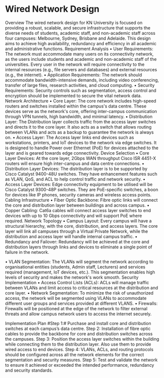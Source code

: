 # Wired Network Design

Overview
The wired network design for KN University is focused on providing a robust, scalable, and secure infrastructure that supports the diverse needs of students, academic staff, and non-academic staff across four campuses: Melbourne, Sydney, Brisbane and Adelaide. This design aims to achieve high availability, redundancy and efficiency in all academic and administrative functions.
Requirement Analysis
•	User Requirements: 
The network must accommodate many users on its connectivity network, as the users include students and academic and non-academic staff of the universities. Every user in the network will require connectivity to the internal resources (e.g., file servers and databases) and external resources (e.g., the internet).
•	Application Requirements: 
The network should accommodate bandwidth-intensive demands, including video conferencing, transfer of large files, research activities, and cloud computing.
•	Security Requirements: 
Security controls such as segmentation, access control and encryption should be implemented to secure the vital network data.
Network Architecture
•	Core Layer: 
The core network includes high-speed routers and switches installed within the campus's data centre. These devices serve as the network's core, offering inter-campus communication through VPN tunnels, high bandwidth, and minimal latency.
•	Distribution Layer: 
The Distribution layer collects traffic from the access layer switches and directs it to the core layer. It also acts as a switch that allows routing between VLANs and acts as a backup to guarantee the network is always on.
•	Access Layer: 
The Access layer links end devices such as workstations, printers, and IoT devices to the network via edge switches. It is designed to handle Power over Ethernet (PoE) for devices attached to the layer and is geared towards edge connectivity.
Device Selection
•	Core Layer Devices: 
At the core layer, 2Gbps WAN throughput Cisco ISR 4451-X routers will ensure high inter-campus and data centre connections.
•	Distribution Layer Devices: 
The distribution layer is to be supported by Cisco Catalyst 9400-48U switches. They have enhancement features such as VLAN, QoS, and ACL to help control traffic and network security.
•	Access Layer Devices: 
Edge connectivity equipment to be utilised will be Cisco Catalyst 9300-48P switches. They are PoE-specific switches, a boon for devices like IP phones, security cameras and wireless access points.
Cabling Infrastructure
•	Fiber Optic Backbone: 
Fibre optic links will connect the core and distribution layer between buildings and across campus.
•	Copper Cabling: 
Cat6a cables will connect access layer switches to end devices with up to 10 Gbps connectivity and will support PoE where required.
Network Topology
•	Campus Layout: 
Every campus will have a structural hierarchy, with the core, distribution, and access layers. The core layer will link all campuses through a Virtual Private Network, while the distribution and access layer will handle internal campus traffic.
•	Redundancy and Failover: 
Redundancy will be achieved at the core and distribution layers through links and devices to eliminate a single point of failure in the network.

•	VLAN Segmentation: 
The VLANs will segment the network according to organisational entities (students, Admin staff, Lecturers) and services required (management, IoT devices, etc.). This segmentation enables high levels of security and makes the network's work smooth.
Security Implementation
•	Access Control Lists (ACLs): 
ACLs will manage traffic between VLANs and limit access to critical resources at the distribution and core layer.
•	Network Segmentation: 
To minimize the risk of unauthorized access, the network will be segmented using VLANs to accommodate different user groups and services provided at different VLANS.
•	Firewalls: 
Firewalls will be positioned at the edge of the network to filter external threats and allow campus network users to access the internet securely.

Implementation Plan
#Step 1:# Purchase and install core and distribution switches at each campus’s data centre.
Step 2: Installation of fibre optic cables to provide the backbone for core and distribution switches across the campuses.
Step 3: Position the access layer switches within the building while connecting them to the distribution layer. Also use them to provide wired access to end devices.
Step 4: VLANs, ACLs, and routing protocols should be configured across all the network elements for the correct segmentation and security measures.
Step 5: Test and validate the network to ensure it achieved or exceeded the intended performance, redundancy and security standards.
